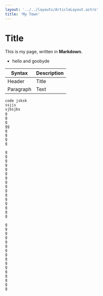 ```yaml
---
layout: '../../layouts/ArticleLayout.astro'
title: 'My Town'
---
```


# Title

This is my page, written in **Markdown.**

- hello and goobyde

| Syntax    | Description |
| --------- | ----------- |
| Header    | Title       |
| Paragraph | Text        |

```
code jsksk
ssjjs
sjbsjbs
g
g
g
gg
g
g
g
g

g
g
g
g
g
g
g
g
g
g
g
g
g
g
g
g

g
g
g
g
g
g
g
g
g
g
g
g
g
g
g
g
```
